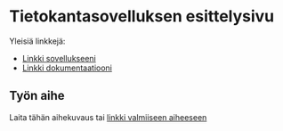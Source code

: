 # Tietokantasovelluksen esittelysivu

Yleisiä linkkejä:

* [Linkki sovellukseeni](https://mapahkam.users.cs.helsinki.fi/keke)
* [Linkki dokumentaatiooni](https://github.com/StargazerSalvation/Tsoha-Bootstrap/blob/master/doc/dokumentaatio.pdf)

## Työn aihe

Laita tähän aihekuvaus tai [linkki valmiiseen aiheeseen](http://advancedkittenry.github.io/suunnittelu_ja_tyoymparisto/aiheet/Drinkkiarkisto.html) 
